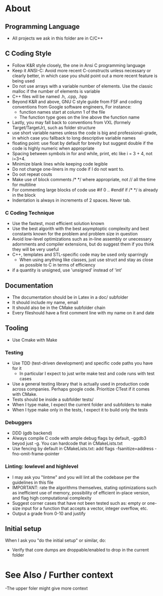 # About

## Programming Language
- All projects we ask in this folder are in C/C++

## C Coding Style
- Follow K&R style closely, the one in Ansi C programming language
- Keep it ANSI-C: Avoid more recent C-constructs unless necessary or clearly
  better, in which case you shuld point out a more recent feature is being used
- Do not use arrays with a variable number of elements. Use the classic malloc
  if the number of elements is variable
- C++ files will be named .h, .cpp, .hpp
- Beyond K&R and above, GNU C style guide from FSF and coding conventions from Google software engineers, For instance:
    - function names start at column 1 of the file
    - The function type goes on the line above the function name
- Lastly, you may fall back to conventions from VXL (formely Target/TargetJr),
  such as folder structure
- use short variable names unless the code is big and professional-grade, in which case
  you fallback to long descriptive variable names
- floating point: use float by default for brevity but suggest double if the code is highly numeric
  when appropriate
- Spacing between symbols in for and while, print, etc like i = 3 + 4, not i=3+4.
- Minimize blank lines while keeping code legible
- Do not change one-liners in my code if I do not want to. 
- Do oot repeat couts
- Make use of block comments /* */ where appropriate, not // all the time for multiline
- For commenting large blocks of code use #if 0 .. #endif if /* */ is already in
  the block
- Indentation is always in increments of 2 spaces. Never tab.

### C Coding Technique
- Use the fastest, most efficient solution known
- Use the best algorith with the best asymptoptic complexity and best constants
  known for the problem and problem size in question
- Avoid low-level optimizations such as in-line assembly or unecessary
  adornments and compiler extensions, but do suggest them if you think they will
  be very useful
- C++, templates and STL-specific code may be used only sparringly
    - When using anything like classes, just use struct and stay as close as
      possible to C in terms of efficiency
- if a quantity is unsigned, use 'unsigned' instead of 'int'

## Documentation
- The documentation should be in Latex in a doc/ subfolder
- It should include my name, email 
- It should also be in the CMake subfolder chain
- Every fileshould have a first comment line with my name on it and date

## Tooling
- Use Cmake with Make

### Testing
- Use TDD (test-driven development) and specific code paths you have for it
    - In particular I expect to just write make test and code runs with test
      cases
- Use a general testing library that is actually used in production code across
  companies. Perhaps google code. Prioritize CTest if it comes with CMake.
- Tests should be inside a subfolder tests/ 
- When I type make, I expect the current folder and subfolders to make
- When I type make only in the tests, I expect it to build only the tests

### Debuggers
- DDD (gdb backend)
- Always compile C code with ample debug flags by default, -ggdb3 beyod just -g.
  You can hardcode that in CMakeLists.txt
- Use fencing by default in CMakeLists.txt: add flags -fsanitize=address -fno-omit-frame-pointer

### Linting: lowlevel and highlevel
- I may ask you "lintme" and you will lint all the codebase per the guidelines
  in this file
- IMPORTANT: rate the algorithms themselves, stating optimizations such as
  inefficient use of memory, possibility of efficient in-place version, and flag
  high computational complexity
- Suggest corner cases that have not been tested such as: empty or one-size
  input for a function that accepts a vector, integer overflow, etc.
- Output a grade from 0-10 and justify

## Initial setup
When I ask you "do the initial setup"  or similar, do:
- Verify that core dumps are droppable/enabled to drop in the current folder

# See Also / Further context
-The upper foler might give more context
